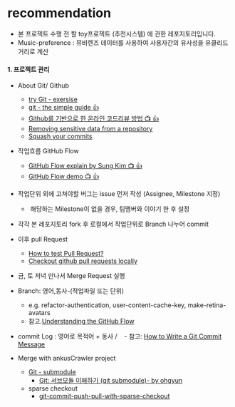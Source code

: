 # recommendation
- 본 프로젝트 수행 전 할 toy프로젝트 (추천시스템) 에 관한 레포지토리입니다.
- Music-preference : 뮤비렌즈 데이터를 사용하여 사용자간의 유사성을 유클리드 거리로 계산

#### 1. 프로젝트 관리
- About Git/ Github
  - [try Git - exersise](https://try.github.io/levels/1/challenges/1)
  - [git - the simple guide :+1:](http://rogerdudler.github.io/git-guide/index.ko.html)
  - [Github를 기반으로 한 온라인 코드리뷰 방법 :tv: :+1:](https://youtu.be/a5c9ku-_fok)
  - [Removing sensitive data from a repository](https://help.github.com/articles/removing-sensitive-data-from-a-repository/)
  - [Squash your commits](https://github.com/blog/2141-squash-your-commits)
 
- 작업흐름 GitHub Flow
  - [GitHub Flow explain by Sung Kim :tv: :+1:](https://youtu.be/x-b_ij22vWg)
  - [GitHub Flow demo :tv: :+1:](https://youtu.be/GeFkVB8w7uM)


- 작업단위 외에 고쳐야할 버그는 issue 먼저 작성 (Assignee, Milestone 지정)
  -  해당하는 Milestone이 없을 경우, 팀멤버와 이야기 한 후 설정
- 각각 본 레포지토리 fork 후 로컬에서 작업단위로 Branch 나누어 commit
- 이후 pull Request 
  - [How to test Pull Request?](https://github.com/TeamPorcupine/ProjectPorcupine/wiki/How-to-Test-a-Pull-Request)
  - [Checkout github pull requests locally](https://gist.github.com/piscisaureus/3342247)
- 금, 토 저녁 만나서 Merge Request 실행
- Branch: 영어,동사-(작업파일 또는 단위) 
  - e.g. refactor-authentication, user-content-cache-key, make-retina-avatars
  - 참고.[Understanding the GitHub Flow](https://guides.github.com/introduction/flow/)
- commit Log : 영어로 목적어 + 동사 /  
  - 참고: [How to Write a Git Commit Message](https://item4.github.io/2016-11-01/How-to-Write-a-Git-Commit-Message/)
- Merge with ankusCrawler project
  - [Git - submodule](https://git-scm.com/book/ko/v1/Git-도구-서브모듈)
    - [Git: 서브모듈 이해하기 (git submodule)- by ohgyun](http://ohgyun.com/711)
  - sparse checkout
    - [git-commit-push-pull-with-sparse-checkout](https://stackoverflow.com/questions/35925631/git-commit-push-pull-with-sparse-checkout)
